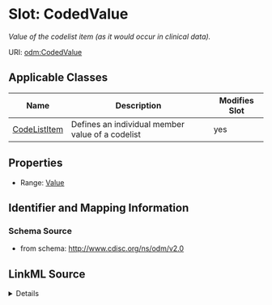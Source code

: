 # Slot: CodedValue


_Value of the codelist item (as it would occur in clinical data)._



URI: [odm:CodedValue](http://www.cdisc.org/ns/odm/v2.0/CodedValue)



<!-- no inheritance hierarchy -->




## Applicable Classes

| Name | Description | Modifies Slot |
| --- | --- | --- |
[CodeListItem](CodeListItem.md) | Defines an individual member value of a codelist |  yes  |







## Properties

* Range: [Value](Value.md)





## Identifier and Mapping Information







### Schema Source


* from schema: http://www.cdisc.org/ns/odm/v2.0




## LinkML Source

<details>
```yaml
name: CodedValue
description: Value of the codelist item (as it would occur in clinical data).
from_schema: http://www.cdisc.org/ns/odm/v2.0
rank: 1000
alias: CodedValue
domain_of:
- CodeListItem
range: value

```
</details>